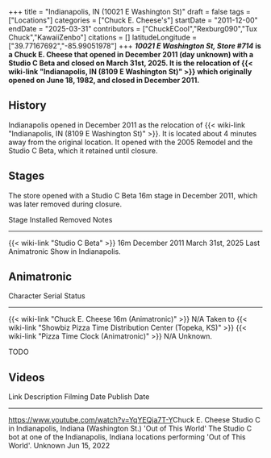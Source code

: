 +++
title = "Indianapolis, IN (10021 E Washington St)"
draft = false
tags = ["Locations"]
categories = ["Chuck E. Cheese's"]
startDate = "2011-12-00"
endDate = "2025-03-31"
contributors = ["ChuckECool","Rexburg090","Tux Chuck","KawaiiZenbo"]
citations = []
latitudeLongitude = ["39.77167692","-85.99051978"]
+++
***10021 E Washington St, Store #714* is a Chuck E. Cheese that opened in December 2011 (day unknown) with a Studio C Beta and closed on March 31st, 2025.
It is the relocation of {{< wiki-link "Indianapolis, IN (8109 E Washington St)" >}} which originally opened on June 18, 1982, and closed in December 2011.**

## History

Indianapolis opened in December 2011 as the relocation of {{< wiki-link "Indianapolis, IN (8109 E Washington St)" >}}. It is located about 4 minutes away from the original location. It opened with the 2005 Remodel and the Studio C Beta, which it retained until closure.

## Stages

The store opened with a Studio C Beta 16m stage in December 2011, which was later removed during closure.

  Stage                                       Installed       Removed            Notes
  ------------------------------------------- --------------- ------------------ ----------------------------------------
  {{< wiki-link "Studio C Beta" >}} 16m   December 2011   March 31st, 2025   Last Animatronic Show in Indianapolis.

## Animatronic

  Character                                                   Serial   Status
  ----------------------------------------------------------- -------- --------------------------------------------------------------------------------------
  {{< wiki-link "Chuck E. Cheese 16m (Animatronic)" >}}   N/A      Taken to {{< wiki-link "Showbiz Pizza Time Distribution Center (Topeka, KS)" >}}
  {{< wiki-link "Pizza Time Clock (Animatronic)" >}}      N/A      Unknown.

TODO

## Videos

  Link                                                                                                                                    Description                                                                                        Filming Date   Publish Date
  --------------------------------------------------------------------------------------------------------------------------------------- -------------------------------------------------------------------------------------------------- -------------- --------------
  <https://www.youtube.com/watch?v=YqYEQja7T-Y>Chuck E. Cheese Studio C in Indianapolis, Indiana (Washington St.) 'Out of This World'   The Studio C bot at one of the Indianapolis, Indiana locations performing 'Out of This World'.   Unknown        Jun 15, 2022
